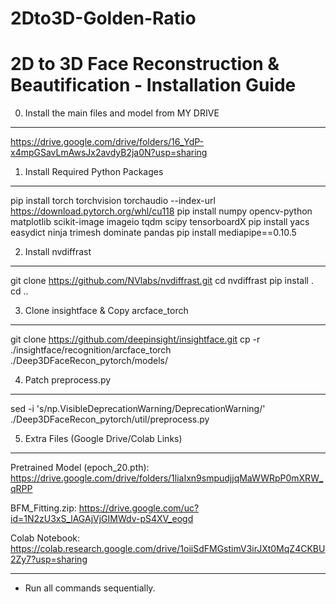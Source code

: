 # 2Dto3D-Golden-Ratio
2D to 3D Face Reconstruction & Beautification - Installation Guide
==================================================================
0. Install the main files and model from MY DRIVE
----------------------
https://drive.google.com/drive/folders/16_YdP-x4mpGSavLmAwsJx2avdyB2ja0N?usp=sharing

1. Install Required Python Packages
-----------------------------------
pip install torch torchvision torchaudio --index-url https://download.pytorch.org/whl/cu118
pip install numpy opencv-python matplotlib scikit-image imageio tqdm scipy tensorboardX
pip install yacs easydict ninja trimesh dominate pandas
pip install mediapipe==0.10.5

2. Install nvdiffrast
---------------------
git clone https://github.com/NVlabs/nvdiffrast.git
cd nvdiffrast
pip install .
cd ..

3. Clone insightface & Copy arcface_torch
-----------------------------------------
git clone https://github.com/deepinsight/insightface.git
cp -r ./insightface/recognition/arcface_torch ./Deep3DFaceRecon_pytorch/models/


4. Patch preprocess.py
------------------------------------
sed -i 's/np.VisibleDeprecationWarning/DeprecationWarning/' ./Deep3DFaceRecon_pytorch/util/preprocess.py

5. Extra Files (Google Drive/Colab Links)
-----------------------------------------
Pretrained Model (epoch_20.pth): 
https://drive.google.com/drive/folders/1liaIxn9smpudjjqMaWWRpP0mXRW_qRPP

BFM_Fitting.zip: 
https://drive.google.com/uc?id=1N2zU3xS_lAGAjVjGIMWdv-pS4XV_eogd

Colab Notebook: 
https://colab.research.google.com/drive/1oiiSdFMGstimV3irJXt0MqZ4CKBU2Zy7?usp=sharing

-----------------------------------------
- Run all commands sequentially.


